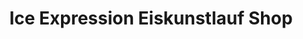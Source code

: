 ---
title: "Ice Expression Eiskunstlauf Shop"
url: /dresden/ice-expression-eiskunstlauf-shop/
shop: Sport
---